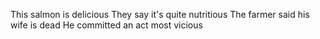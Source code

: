 This salmon is delicious
They say it's quite nutritious
The farmer said his wife is dead
He committed an act most vicious
